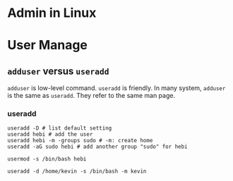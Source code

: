 # Admin in Linux

# User Manage

## `adduser` versus `useradd`

`adduser` is low-level command. `useradd` is friendly.
In many system, `adduser` is the same as `useradd`.
They refer to the same man page.

### useradd

```
useradd -D # list default setting
useradd hebi # add the user
useradd hebi -m -groups sudo # -m: create home
useradd -aG sudo hebi # add another group "sudo" for hebi

usermod -s /bin/bash hebi

useradd -d /home/kevin -s /bin/bash -m kevin
```
